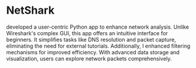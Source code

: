 # NetShark
developed a user-centric Python app to enhance network analysis. Unlike Wireshark's complex GUI, this app offers an intuitive interface for beginners. It simplifies tasks like DNS resolution and packet capture, eliminating the need for external tutorials. Additionally, I enhanced filtering mechanisms for improved efficiency. With advanced data storage and visualization, users can explore network packets comprehensively.

